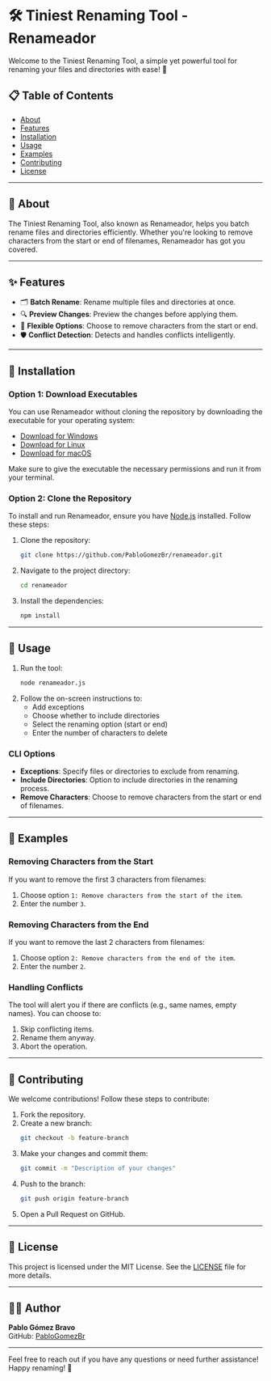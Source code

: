 # 🛠️ Tiniest Renaming Tool - Renameador

Welcome to the Tiniest Renaming Tool, a simple yet powerful tool for renaming your files and directories with ease! 🚀

<!-- ![Renameador Logo](path/to/logo.png) Add your logo image here -->

## 📋 Table of Contents

- [About](#about)
- [Features](#features)
- [Installation](#installation)
- [Usage](#usage)
- [Examples](#examples)
- [Contributing](#contributing)
- [License](#license)

---

## 📖 About

The Tiniest Renaming Tool, also known as Renameador, helps you batch rename files and directories efficiently. Whether you're looking to remove characters from the start or end of filenames, Renameador has got you covered.

---

## ✨ Features

- 🗂️ **Batch Rename**: Rename multiple files and directories at once.
- 🔍 **Preview Changes**: Preview the changes before applying them.
- 🔄 **Flexible Options**: Choose to remove characters from the start or end.
- 🛡️ **Conflict Detection**: Detects and handles conflicts intelligently.

---

## 💾 Installation

### Option 1: Download Executables

You can use Renameador without cloning the repository by downloading the executable for your operating system:

- [Download for Windows](https://github.com/PabloGomezBr/renameador/releases/download/v1.0.0/renameador-windows.exe)
- [Download for Linux](https://github.com/PabloGomezBr/renameador/releases/download/v1.0.0/renameador-linux)
- [Download for macOS](https://github.com/PabloGomezBr/renameador/releases/download/v1.0.0/renameador-macos)


Make sure to give the executable the necessary permissions and run it from your terminal.

### Option 2: Clone the Repository

To install and run Renameador, ensure you have [Node.js](https://nodejs.org/) installed. Follow these steps:

1. Clone the repository:
    ```sh
    git clone https://github.com/PabloGomezBr/renameador.git
    ```
2. Navigate to the project directory:
    ```sh
    cd renameador
    ```
3. Install the dependencies:
    ```sh
    npm install
    ```

---

## 🚀 Usage

1. Run the tool:
    ```sh
    node renameador.js
    ```
2. Follow the on-screen instructions to:
    - Add exceptions
    - Choose whether to include directories
    - Select the renaming option (start or end)
    - Enter the number of characters to delete

### CLI Options

- **Exceptions**: Specify files or directories to exclude from renaming.
- **Include Directories**: Option to include directories in the renaming process.
- **Remove Characters**: Choose to remove characters from the start or end of filenames.

---

## 📝 Examples

### Removing Characters from the Start

If you want to remove the first 3 characters from filenames:

1. Choose option `1: Remove characters from the start of the item`.
2. Enter the number `3`.

### Removing Characters from the End

If you want to remove the last 2 characters from filenames:

1. Choose option `2: Remove characters from the end of the item`.
2. Enter the number `2`.

### Handling Conflicts

The tool will alert you if there are conflicts (e.g., same names, empty names). You can choose to:

1. Skip conflicting items.
2. Rename them anyway.
3. Abort the operation.

---

## 🤝 Contributing

We welcome contributions! Follow these steps to contribute:

1. Fork the repository.
2. Create a new branch:
    ```sh
    git checkout -b feature-branch
    ```
3. Make your changes and commit them:
    ```sh
    git commit -m "Description of your changes"
    ```
4. Push to the branch:
    ```sh
    git push origin feature-branch
    ```
5. Open a Pull Request on GitHub.

---

## 📄 License

This project is licensed under the MIT License. See the [LICENSE](LICENSE) file for more details.

---

## 👨‍💻 Author

**Pablo Gómez Bravo**  
GitHub: [PabloGomezBr](https://github.com/PabloGomezBr)

<!-- ![Author Signature](path/to/signature.png) -->

---

Feel free to reach out if you have any questions or need further assistance! Happy renaming! 🎉
